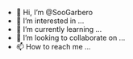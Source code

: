 - 👋 Hi, I’m @SooGarbero
- 👀 I’m interested in ...
- 🌱 I’m currently learning ...
- 💞️ I’m looking to collaborate on ...
- 📫 How to reach me ...

<!---
SooGarbero/SooGarbero is a ✨ special ✨ repository because its `README.md` (this file) appears on your GitHub profile.
You can click the Preview link to take a look at your changes.
--->
